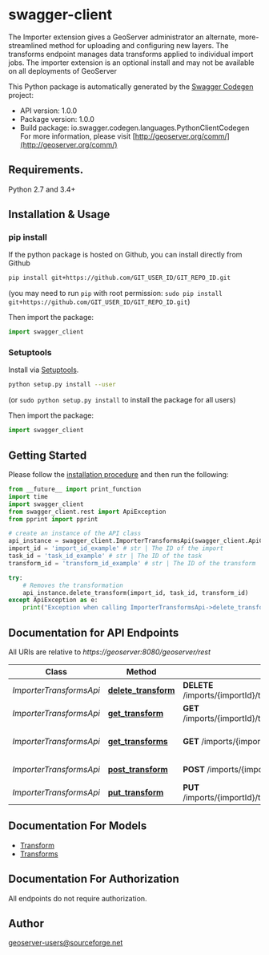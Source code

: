 # swagger-client
The Importer extension gives a GeoServer administrator an alternate, more-streamlined method for uploading and configuring new layers. The transforms endpoint manages data transforms applied to individual import jobs. The importer extension is an optional install and may not be available on all deployments of GeoServer

This Python package is automatically generated by the [Swagger Codegen](https://github.com/swagger-api/swagger-codegen) project:

- API version: 1.0.0
- Package version: 1.0.0
- Build package: io.swagger.codegen.languages.PythonClientCodegen
For more information, please visit [http://geoserver.org/comm/](http://geoserver.org/comm/)

## Requirements.

Python 2.7 and 3.4+

## Installation & Usage
### pip install

If the python package is hosted on Github, you can install directly from Github

```sh
pip install git+https://github.com/GIT_USER_ID/GIT_REPO_ID.git
```
(you may need to run `pip` with root permission: `sudo pip install git+https://github.com/GIT_USER_ID/GIT_REPO_ID.git`)

Then import the package:
```python
import swagger_client 
```

### Setuptools

Install via [Setuptools](http://pypi.python.org/pypi/setuptools).

```sh
python setup.py install --user
```
(or `sudo python setup.py install` to install the package for all users)

Then import the package:
```python
import swagger_client
```

## Getting Started

Please follow the [installation procedure](#installation--usage) and then run the following:

```python
from __future__ import print_function
import time
import swagger_client
from swagger_client.rest import ApiException
from pprint import pprint

# create an instance of the API class
api_instance = swagger_client.ImporterTransformsApi(swagger_client.ApiClient(configuration))
import_id = 'import_id_example' # str | The ID of the import
task_id = 'task_id_example' # str | The ID of the task
transform_id = 'transform_id_example' # str | The ID of the transform

try:
    # Removes the transformation
    api_instance.delete_transform(import_id, task_id, transform_id)
except ApiException as e:
    print("Exception when calling ImporterTransformsApi->delete_transform: %s\n" % e)

```

## Documentation for API Endpoints

All URIs are relative to *https://geoserver:8080/geoserver/rest*

Class | Method | HTTP request | Description
------------ | ------------- | ------------- | -------------
*ImporterTransformsApi* | [**delete_transform**](docs/ImporterTransformsApi.md#delete_transform) | **DELETE** /imports/{importId}/tasks/{taskId}/transforms/{transformId} | Removes the transformation
*ImporterTransformsApi* | [**get_transform**](docs/ImporterTransformsApi.md#get_transform) | **GET** /imports/{importId}/tasks/{taskId}/transforms/{transformId} | Retrieve a transformation
*ImporterTransformsApi* | [**get_transforms**](docs/ImporterTransformsApi.md#get_transforms) | **GET** /imports/{importId}/tasks/{taskId}/transforms | Retrieve transformation list
*ImporterTransformsApi* | [**post_transform**](docs/ImporterTransformsApi.md#post_transform) | **POST** /imports/{importId}/tasks/{taskId}/transforms | Create a new transformation
*ImporterTransformsApi* | [**put_transform**](docs/ImporterTransformsApi.md#put_transform) | **PUT** /imports/{importId}/tasks/{taskId}/transforms/{transformId} | Modifies a transformation


## Documentation For Models

 - [Transform](docs/Transform.md)
 - [Transforms](docs/Transforms.md)


## Documentation For Authorization

 All endpoints do not require authorization.


## Author

geoserver-users@sourceforge.net

